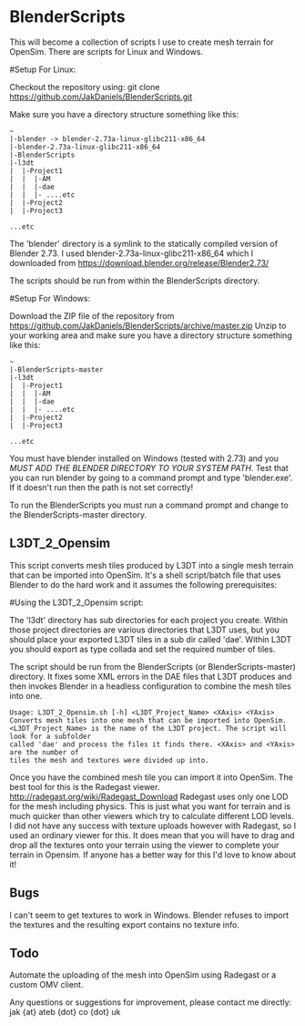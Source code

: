 BlenderScripts
==============

This will become a collection of scripts I use to create mesh terrain for OpenSim.
There are scripts for Linux and Windows.

#Setup For Linux:

Checkout the repository using:
	git clone https://github.com/JakDaniels/BlenderScripts.git

Make sure you have a directory structure something like this:

	
	~
	|-blender -> blender-2.73a-linux-glibc211-x86_64
	|-blender-2.73a-linux-glibc211-x86_64
	|-BlenderScripts
	|-l3dt
	|  |-Project1
	|  |  |-AM
	|  |  |-dae
	|  |  |- ....etc
	|  |-Project2
	|  |-Project3
	
	...etc



The 'blender' directory is a symlink to the statically compiled version of Blender 2.73. 
I used blender-2.73a-linux-glibc211-x86_64 which I downloaded from https://download.blender.org/release/Blender2.73/

The scripts should be run from within the BlenderScripts directory.

#Setup For Windows:

Download the ZIP file of the repository from https://github.com/JakDaniels/BlenderScripts/archive/master.zip
Unzip to your working area and make sure you have a directory structure something like this:


	~
	|-BlenderScripts-master
	|-l3dt
	|  |-Project1
	|  |  |-AM
	|  |  |-dae
	|  |  |- ....etc
	|  |-Project2
	|  |-Project3
	
	...etc

You must have blender installed on Windows (tested with 2.73) and you *MUST ADD THE BLENDER DIRECTORY TO YOUR SYSTEM PATH*.
Test that you can run blender by going to a command prompt and type 'blender.exe'. If it doesn't run then the path is not
set correctly!

To run the BlenderScripts you must run a command prompt and change to the BlenderScripts-master directory.

L3DT_2_Opensim
--------------

This script converts mesh tiles produced by L3DT into a single mesh terrain that can be imported into OpenSim.
It's a shell script/batch file that uses Blender to do the hard work and it assumes the following prerequisites:

#Using the L3DT_2_Opensim script:

The 'l3dt' directory has sub directories for each project you create. Within those project directories are various directories that L3DT uses, but you
should place your exported L3DT tiles in a sub dir called 'dae'. Within L3DT you should export as type collada and set the required number of tiles.

The script should be run from the BlenderScripts (or BlenderScripts-master) directory. It fixes some XML errors in the DAE files that L3DT produces and then invokes
Blender in a headless configuration to combine the mesh tiles into one.

	Usage: L3DT_2_Opensim.sh [-h] <L3DT_Project_Name> <XAxis> <YAxis>
	Converts mesh tiles into one mesh that can be imported into OpenSim. 
	<L3DT_Project_Name> is the name of the L3DT project. The script will look for a subfolder
	called 'dae' and process the files it finds there. <XAxis> and <YAxis> are the number of
	tiles the mesh and textures were divided up into.

Once you have the combined mesh tile you can import it into OpenSim. The best tool for this is the Radegast viewer.
http://radegast.org/wiki/Radegast_Download
Radegast uses only one LOD for the mesh including physics. This is just what you want for terrain and is much quicker than other viewers
which try to calculate different LOD levels. I did not have any success with texture uploads however with Radegast, so I used
an ordinary viewer for this. It does mean that you will have to drag and drop all the textures onto your terrain using the viewer to complete
your terrain in Opensim. If anyone has a better way for this I'd love to know about it!

Bugs
----

I can't seem to get textures to work in Windows. Blender refuses to import the textures and the resulting export contains no texture info.


Todo
----

Automate the uploading of the mesh into OpenSim using Radegast or a custom OMV client.



Any questions or suggestions for improvement, please contact me directly: jak {at} ateb {dot} co {dot} uk



